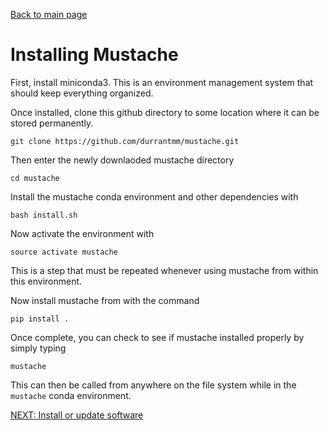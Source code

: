 [Back to main page](../README.md)  

# Installing Mustache
First, install miniconda3. This is an environment management system that should keep everything organized.

Once installed, clone this github directory to some location where it can be stored permanently.

    git clone https://github.com/durrantmm/mustache.git
    
Then enter the newly downlaoded mustache directory

    cd mustache
    
Install the mustache conda environment and other dependencies with

    bash install.sh

Now activate the environment with
    
    source activate mustache
    
This is a step that must be repeated whenever using mustache from within this environment.

Now install mustache from with the command

    pip install .
    
Once complete, you can check to see if mustache installed properly by simply typing

    mustache
   
This can then be called from anywhere on the file system while in the `mustache` conda environment.


[NEXT: Install or update software](docs/tutorial.md)



